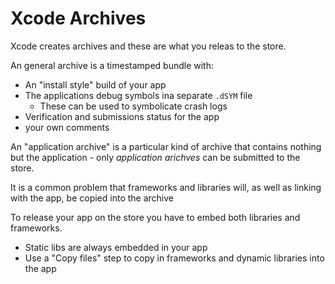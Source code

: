 # Xcode Archives

Xcode creates archives and these are what you releas to the store.

An general archive is a timestamped bundle with:

* An "install style" build of your app
* The applications debug symbols ina  separate `.dSYM` file
    * These can be used to symbolicate crash logs
* Verification and submissions status for the app
* your own comments

An "application archive" is a particular kind of archive that contains nothing
but the application - only _application arichves_ can be submitted to the
store.

It is a common problem that frameworks and libraries will, as well as linking
with the app, be copied into the archive

To release your app on the store you have to embed both libraries and frameworks.

* Static libs are always embedded in your app
* Use a "Copy files" step to copy in frameworks and dynamic libraries into the app
